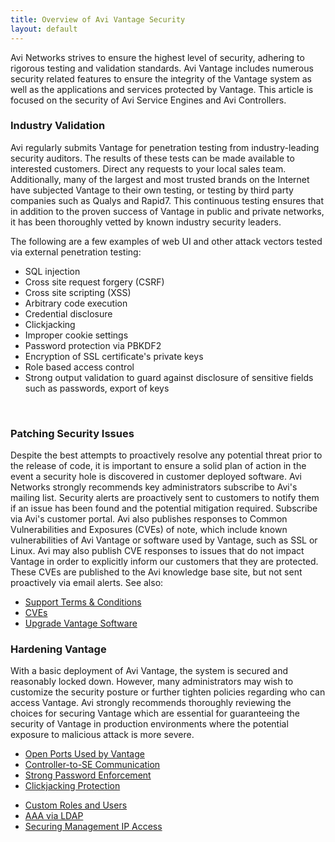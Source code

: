 ```yaml
---
title: Overview of Avi Vantage Security
layout: default
---
```

Avi Networks strives to ensure the highest level of security, adhering to rigorous testing and validation standards. Avi Vantage includes numerous security related features to ensure the integrity of the Vantage system as well as the applications and services protected by Vantage. This article is focused on the security of Avi Service Engines and Avi Controllers.

### Industry Validation

Avi regularly submits Vantage for penetration testing from industry-leading security auditors. The results of these tests can be made available to interested customers. Direct any requests to your local sales team.
Additionally, many of the largest and most trusted brands on the Internet have subjected Vantage to their own testing, or testing by third party companies such as Qualys and Rapid7. This continuous testing ensures that in addition to the proven success of Vantage in public and private networks, it has been thoroughly vetted by known industry security leaders.

The following are a few examples of web UI and other attack vectors tested via external penetration testing:

* SQL injection
* Cross site request forgery (CSRF)
* Cross site scripting (XSS)
* Arbitrary code execution
* Credential disclosure
* Clickjacking
* Improper cookie settings
* Password protection via PBKDF2
* Encryption of SSL certificate's private keys
* Role based access control
* Strong output validation to guard against disclosure of sensitive fields such as passwords, export of keys 

 

### Patching Security Issues

Despite the best attempts to proactively resolve any potential threat prior to the release of code, it is important to ensure a solid plan of action in the event a security hole is discovered in customer deployed software.
Avi Networks strongly recommends key administrators subscribe to Avi's mailing list. Security alerts are proactively sent to customers to notify them if an issue has been found and the potential mitigation required. Subscribe via Avi's customer portal.
Avi also publishes responses to Common Vulnerabilities and Exposures (CVEs) of note, which include known vulnerabilities of Avi Vantage or software used by Vantage, such as SSL or Linux. Avi may also publish CVE responses to issues that do not impact Vantage in order to explicitly inform our customers that they are protected. These CVEs are published to the Avi knowledge base site, but not sent proactively via email alerts.
See also:

* <a href="/docs/17.1/support-terms-and-conditions">Support Terms &amp; Conditions</a>
* <a href="/docs/17.1/search?search=cve">CVEs</a>
* <a href="/docs/17.1/upgrading-the-avi-vantage-software">Upgrade Vantage Software</a> 

### Hardening Vantage

With a basic deployment of Avi Vantage, the system is secured and reasonably locked down. However, many administrators may wish to customize the security posture or further tighten policies regarding who can access Vantage. Avi strongly recommends thoroughly reviewing the choices for securing Vantage which are essential for guaranteeing the security of Vantage in production environments where the potential exposure to malicious attack is more severe.

* <a href="/docs/17.1/protocol-ports-used-by-avi-vantage-for-management-communication/">Open Ports Used by Vantage</a>
* <a href="/docs/17.1/controller-to-service-engine-communication">Controller-to-SE Communication</a>
* <a href="/docs/17.1/strong-password-enforcement">Strong Password Enforcement</a>
* <a href="/docs/17.1/clickjacking-protection">Clickjacking Protection</a>
<!-- TODO: Figure out where this is actually supposed to point. It's a broken link on the KB. -->
* <a href="/docs/17.1/user-accounts/">Custom Roles and Users</a>
* <a href="/docs/17.1/ldap-auth-profile-test">AAA via LDAP</a>
* <a href="/docs/17.1/securing-management-ip-access">Securing Management IP Access</a> 

 

